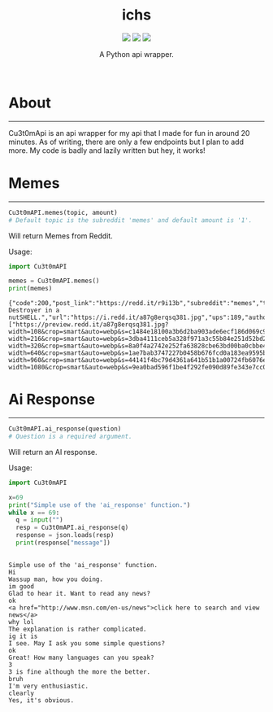 <div>
  <h1 align='center'>
    ichs
  </h1>
</div>
<div>
  <p align='center'>
    <img src=https://img.shields.io/pypi/dm/Cu3t0mAPI?color=success&label=PyPi%20Downloads&style=flat-square>
    <img src=https://img.shields.io/badge/Stable_Version-0.0.2-informational>
    <img src=https://img.shields.io/badge/Development_Version-0.0.4-informational>
  </p>
  <p align='center'>
    A Python api wrapper.
  </p>
</div>
<br>


# About
---

Cu3t0mApi is an api wrapper for my api that I made for fun in around 20 minutes. As of writing, there are only a few endpoints but I plan to add more. My code is badly and lazily written but hey, it works!

# Memes
---
```py
Cu3t0mAPI.memes(topic, amount)
# Default topic is the subreddit 'memes' and default amount is '1'.
```
Will return Memes from Reddit.

Usage:
```py
import Cu3t0mAPI

memes = Cu3t0mAPI.memes()
print(memes)
```
```
{"code":200,"post_link":"https://redd.it/r9i13b","subreddit":"memes","title":"Friendship Destroyer in a nutSHELL.","url":"https://i.redd.it/a87g8erqsq381.jpg","ups":189,"author":"1Shadowspark1","spoilers_enabled":true,"nsfw":false,"image_previews":["https://preview.redd.it/a87g8erqsq381.jpg?width=108&crop=smart&auto=webp&s=c1484e18100a3b6d2ba903ade6ecf186d069c9ee","https://preview.redd.it/a87g8erqsq381.jpg?width=216&crop=smart&auto=webp&s=3dba4111ceb5a328f971a3c55b84e251d52bd20c","https://preview.redd.it/a87g8erqsq381.jpg?width=320&crop=smart&auto=webp&s=8a0f4a2742e252fa63828cbe63bd00ba0cbbe479","https://preview.redd.it/a87g8erqsq381.jpg?width=640&crop=smart&auto=webp&s=1ae7bab3747227b0458b676fcd0a183ea9595bb8","https://preview.redd.it/a87g8erqsq381.jpg?width=960&crop=smart&auto=webp&s=44141f4bc79d4361a641b51b1a00724fb6076e62","https://preview.redd.it/a87g8erqsq381.jpg?width=1080&crop=smart&auto=webp&s=9ea0bad596f1be4f292fe090d89fe343e7cc0fb3"]}
```
# Ai Response
---
```py
Cu3t0mAPI.ai_response(question)
# Question is a required argument.
```
Will return an AI response.

Usage:
```py
import Cu3t0mAPI

x=69
print("Simple use of the 'ai_response' function.")
while x == 69:
  q = input("")
  resp = Cu3t0mAPI.ai_response(q)
  response = json.loads(resp)
  print(response["message"])
  
```
```
Simple use of the 'ai_response' function.
Hi
Wassup man, how you doing.
im good
Glad to hear it. Want to read any news?
ok
<a href="http://www.msn.com/en-us/news">click here to search and view news</a>
why lol
The explanation is rather complicated.
ig it is
I see. May I ask you some simple questions?
ok
Great! How many languages can you speak?
3
3 is fine although the more the better.
bruh
I'm very enthusiastic.
clearly
Yes, it's obvious.

```